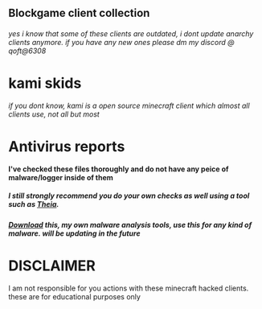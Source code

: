 ## Blockgame client collection
###### yes i know that some of these clients are outdated, i dont update anarchy clients anymore. if you have any new ones please dm my discord @ qoft@6308
# kami skids
_if you dont know, kami is a open source minecraft client which almost all clients use, not all but most_

# Antivirus reports
 **I've checked these files thoroughly and do not have any peice of malware/logger inside of them**



##### _I still strongly recommend you do your own checks as well using a tool such as **[Theia](https://github.com/Tigermouthbear/Theia).**_

##### _**[Download](https://mega.nz/folder/co90WYKB#b3DGLxjNBuGDvThzdDF1Yg)**_ _this, my own malware analysis tools, use this for any kind of malware. will be updating in the future_


# DISCLAIMER
I am not responsible for you actions with these minecraft hacked clients. these are for educational purposes only
